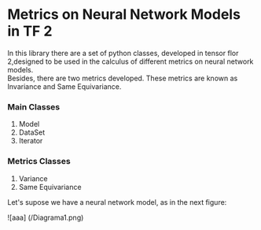 # Metrics on Neural Network Models in TF 2

In this library there are a set of python classes, developed in tensor flor 2,designed to be used in the calculus of different metrics on neural network models.  
Besides, there are two metrics developed. These metrics are known as Invariance and Same Equivariance.


### Main Classes

1. Model
2. DataSet
3. Iterator

### Metrics Classes

1. Variance
2. Same Equivariance



Let's supose we have a neural network model, as in the next figure:

![aaa] (/Diagrama1.png)